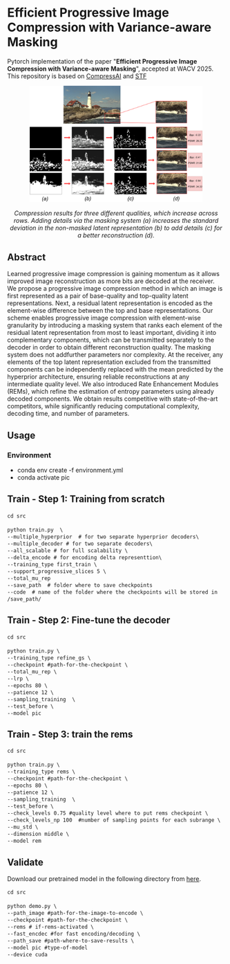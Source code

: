 # Efficient Progressive Image Compression with Variance-aware Masking


Pytorch implementation of the paper "**Efficient Progressive Image Compression with Variance-aware Masking**", accepted at WACV 2025. This repository is based on [CompressAI](https://github.com/InterDigitalInc/CompressAI) and [STF](https://github.com/Googolxx/STF)



<div align="center">
<img src="imgs/teaser.png" alt="teaser" width="400"/>
<p><em>Compression results for three different qualities, which increase across rows.
  Adding details via the masking system (a) increases the standard deviation in the non-masked latent representation (b)  to add  details  (c) for a better reconstruction (d).</em></p>
</div>

## Abstract
Learned progressive image compression is gaining momentum as it allows improved image reconstruction as more bits are decoded at the receiver. We propose a progressive
image compression method in which an image is first represented as a pair of base-quality and top-quality latent representations. Next, a residual latent representation is encoded as the element-wise difference between the top and base representations. Our scheme enables progressive image compression with element-wise granularity by introducing a masking system that ranks each element of the residual latent representation from most to least important, dividing
it into complementary components, which can be transmitted separately to the decoder in order to obtain different
reconstruction quality. The masking system does not addfurther parameters nor complexity. At the receiver, any elements of the top latent representation excluded from the transmitted components can be independently replaced with the mean predicted by the hyperprior architecture, ensuring reliable reconstructions at any intermediate quality level. We also introduced Rate Enhancement Modules (REMs), which refine the estimation of entropy parameters using already decoded components. We obtain results competitive with state-of-the-art competitors, while significantly reducing computational complexity, decoding time, and number of parameters.


## Usage

### Environment
- conda env create -f environment.yml
- conda activate pic 

## Train - Step 1: Training from scratch

```
cd src 

python train.py  \
--multiple_hyperprior  # for two separate hyperprior decoders\
--multiple_decoder # for two separate decoders\
--all_scalable # for full scalability \
--delta_encode # for encoding delta representtion\
--training_type first_train \
--support_progressive_slices 5 \
--total_mu_rep
--save_path  # folder where to save checkpoints
--code  # name of the folder where the checkpoints will be stored in /save_path/
```


## Train - Step 2: Fine-tune the decoder
```
cd src 

python train.py \
--training_type refine_gs \
--checkpoint #path-for-the-checkpoint \
--total_mu_rep \
--lrp \
--epochs 80 \
--patience 12 \
--sampling_training  \
--test_before \
--model pic

```

## Train - Step 3: train the rems 
```
cd src 

python train.py \
--training_type rems \
--checkpoint #path-for-the-checkpoint \
--epochs 80 \
--patience 12 \
--sampling_training  \
--test_before \
--check_levels 0.75 #quality level where to put rems checkpoint \
--check_levels_np 100  #number of sampling points for each subrange \
--mu_std \
--dimension middle \
--model rem
```

## Validate

Download our pretrained model in the following directory from [here](https://drive.google.com/drive/u/0/folders/17arhBmcVsPdsyiH31u4rnKbiMOaMfDh-).

```
cd src 

python demo.py \
--path_image #path-for-the-image-to-encode \ 
--checkpoint #path-for-the-checkpoint \
--rems # if-rems-activated \
--fast_encdec #for fast encoding/decoding \
--path_save #path-where-to-save-results \
--model pic #type-of-model 
--device cuda
```